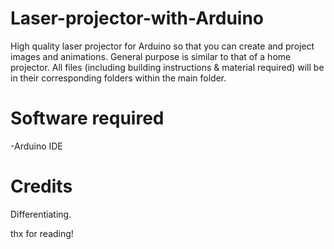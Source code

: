 # Laser-projector-with-Arduino
High quality laser projector for Arduino so that you can create and project images and animations.
General purpose is similar to that of a home projector. All files (including building instructions & material required) will be in their corresponding folders within the main folder.
# Software required
-Arduino IDE
# Credits
Differentiating.

thx for reading!
